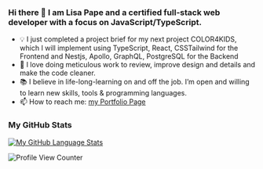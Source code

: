 ### Hi there 👋 I am Lisa Pape and a certified full-stack web developer with a focus on JavaScript/TypeScript.

* 💡 I just completed a project brief for my next project COLOR4KIDS, which I will implement using TypeScript, React, CSSTailwind for the Frontend and Nestjs, Apollo, GraphQL, PostgreSQL for the Backend
* 💟 I love doing meticulous work to review, improve design and details and make the code cleaner.
* 📚 I believe in life-long-learning on and off the job. I’m open and willing to learn new skills, tools & programming languages.
* 📫 How to reach me: [my Portfolio Page](https://lisapmunich.github.io/Portfolio-Website/contact.html)

### My GitHub Stats
[![My GitHub Language Stats](https://github-readme-stats.vercel.app/api/top-langs/?username=LisaPMunich&langs_count=6&theme=tokyonight&hide=html,css&theme=dark&layout=compact)]()

![Profile View Counter](https://komarev.com/ghpvc/?username=LisaPMunich)



